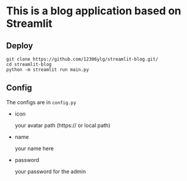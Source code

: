 # This is a blog application based on Streamlit

## Deploy

```shell
git clone https://github.com/12306ylg/streamlit-blog.git/
cd streamlit-blog
python -m streamlit run main.py
```

## Config

The configs are in `config.py`

* icon
  
  your avatar path (https:// or local path)
* name

  your name here
* password

  your password for the admin

